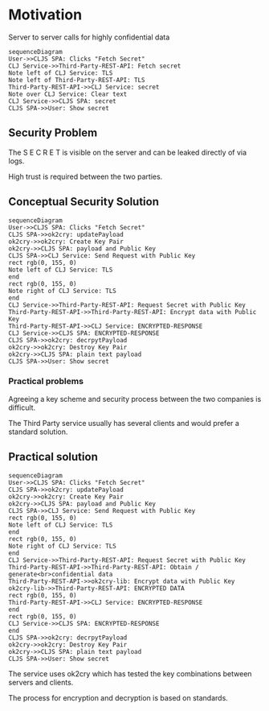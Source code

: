 # Motivation

Server to server calls for highly confidential data

```mermaid
sequenceDiagram
User->>CLJS SPA: Clicks "Fetch Secret"
CLJ Service->>Third-Party-REST-API: Fetch secret
Note left of CLJ Service: TLS
Note left of Third-Party-REST-API: TLS
Third-Party-REST-API->>CLJ Service: secret
Note over CLJ Service: Clear text
CLJ Service->>CLJS SPA: secret
CLJS SPA->>User: Show secret
```

## Security Problem

The S E C R E T is visible on the server and can be leaked directly of via logs. 

High trust is required between the two parties.

## Conceptual Security Solution

```mermaid
sequenceDiagram
User->>CLJS SPA: Clicks "Fetch Secret"
CLJS SPA->>ok2cry: updatePayload
ok2cry->>ok2cry: Create Key Pair
ok2cry->>CLJS SPA: payload and Public Key
CLJS SPA->>CLJ Service: Send Request with Public Key
rect rgb(0, 155, 0)
Note left of CLJ Service: TLS
end
rect rgb(0, 155, 0)
Note right of CLJ Service: TLS
end
CLJ Service->>Third-Party-REST-API: Request Secret with Public Key
Third-Party-REST-API->>Third-Party-REST-API: Encrypt data with Public Key
Third-Party-REST-API->>CLJ Service: ENCRYPTED-RESPONSE
CLJ Service->>CLJS SPA: ENCRYPTED-RESPONSE
CLJS SPA->>ok2cry: decrpytPayload
ok2cry->>ok2cry: Destroy Key Pair
ok2cry->>CLJS SPA: plain text payload
CLJS SPA->>User: Show secret
```

### Practical problems

Agreeing a key scheme and security process between the two companies is difficult.

The Third Party service usually has several clients and would prefer a standard solution.

## Practical solution

```mermaid
sequenceDiagram
User->>CLJS SPA: Clicks "Fetch Secret"
CLJS SPA->>ok2cry: updatePayload
ok2cry->>ok2cry: Create Key Pair
ok2cry->>CLJS SPA: payload and Public Key
CLJS SPA->>CLJ Service: Send Request with Public Key
rect rgb(0, 155, 0)
Note left of CLJ Service: TLS
end
rect rgb(0, 155, 0)
Note right of CLJ Service: TLS
end
CLJ Service->>Third-Party-REST-API: Request Secret with Public Key
Third-Party-REST-API->>Third-Party-REST-API: Obtain / generate<br>confidential data
Third-Party-REST-API->>ok2cry-lib: Encrypt data with Public Key
ok2cry-lib->>Third-Party-REST-API: ENCRYPTED DATA
rect rgb(0, 155, 0)
Third-Party-REST-API->>CLJ Service: ENCRYPTED-RESPONSE
end
rect rgb(0, 155, 0)
CLJ Service->>CLJS SPA: ENCRYPTED-RESPONSE
end
CLJS SPA->>ok2cry: decrpytPayload
ok2cry->>ok2cry: Destroy Key Pair
ok2cry->>CLJS SPA: plain text payload
CLJS SPA->>User: Show secret
```

The service uses ok2cry which has tested the key combinations between servers and clients.

The process for encryption and decryption is based on standards.



